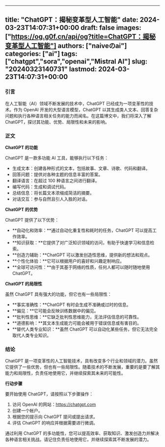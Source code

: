 
---
title: "ChatGPT：揭秘变革型人工智能"
date: 2024-03-23T14:07:31+00:00
draft: false
images: ["https://og.g0f.cn/api/og?title=ChatGPT：揭秘变革型人工智能"]
authors: ["naiveのai"]
categories: ["ai"]
tags: ["chatgpt","sora","openai","Mistral AI"]
slug: "20240323140731"
lastmod: 2024-03-23T14:07:31+00:00
---
### 引言

在人工智能（AI）领域不断发展的技术中，ChatGPT 已经成为一项变革性的技术。作为 OpenAI 开发的大型语言模型，ChatGPT 以其生成类人文本、回答复杂问题和执行各种语言相关任务的能力而闻名。在这篇博文中，我们将深入了解 ChatGPT，探讨其功能、优势、局限性和未来的影响。

### 正文

**ChatGPT 的功能**

ChatGPT 是一款多功能 AI 工具，能够执行以下任务：

- 生成文本：创建各种形式的文本，包括故事、文章、诗歌、代码和翻译。
- 回答问题：提供对各种主题的信息丰富的答案。
- 翻译语言：在超过 100 种语言之间进行翻译。
- 编写代码：生成和调试代码。
- 总结信息：将长篇文本浓缩成简洁的摘要。
- 对话交互：参与自然且引人入胜的对话。

**ChatGPT 的优势**

ChatGPT 提供了以下优势：

- **自动化和效率：**通过自动化重复性和耗时的任务，ChatGPT 可以提高工作效率。
- **知识获取：**它提供了对广泛知识领域的访问，有助于快速学习和信息检索。
- **创造力辅助：**ChatGPT 可以激发创造性思维，提供新的想法和观点。
- **个性化体验：**它可以根据用户的喜好和兴趣定制响应。
- **全球可访问性：**由于其基于网络的性质，任何人都可以随时随地使用 ChatGPT。

**ChatGPT 的局限性**

虽然 ChatGPT 具有强大的功能，但它也有一些局限性：

- **事实准确性：**ChatGPT 有时会生成不准确或过时的信息。
- **偏见：**它可能会反映训练数据中的偏见。
- **批判性思维：**它缺乏批判性思维能力，无法评估信息的可靠性。
- **道德影响：**其文本生成能力可能会被用于错误信息或有害目的。
- **替代人类专业知识：**虽然 ChatGPT 可以自动化某些任务，但它无法完全取代人类专业知识。

### 结论

ChatGPT 是一项变革性的人工智能技术，具有改变多个行业和领域的潜力。虽然它提供了一些优势，但也有一些局限性。随着技术的不断发展，重要的是要了解其能力和局限性，负责任地使用它，并继续探索其未来的可能性。

**行动步骤**

要开始使用 ChatGPT，请按照以下步骤操作：

1. 访问 OpenAI 的网站：https://chatgpt.com
2. 创建一个帐户。
3. 根据您的提示向 ChatGPT 提问或提出请求。
4. 评估 ChatGPT 的响应并根据需要进行微调。

通过利用 ChatGPT 的多功能性，您可以提高效率、获取知识、激发创造力并解决各种语言相关挑战。请记住负责任地使用它，并继续探索其不断发展的潜力。